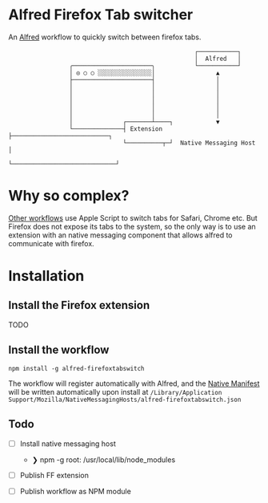 Alfred Firefox Tab switcher
===========================

An [Alfred](https://www.alfredapp.com/) workflow to quickly switch between
firefox tabs.

```
                                                    ┌───────────┐
                                                    │  Alfred   │
                 ╭──────────────────────╮           └───────────┘
                 │ ◎ ○ ○ ░░░░░░░░░░░░░░░│                 ▲
                 ├──────────────────────┤                 │
                 │                      │                 │
                 │                      │                 │
                 │                      │                 │
                 │                      │                 │
                 │                      │                 │
                 │              ┌───────┴────┐            ▼
                 └──────────────┤ Extension  ├───────────────────────────┐
                                └──────────┬─┘  Native Messaging Host    │
                                           └─────────────────────────────┘
```

# Why so complex?

[Other workflows](https://github.com/stuartcryan/rapid-browser-tabs-for-alfred)
use Apple Script to switch tabs for Safari, Chrome etc. But
Firefox does not expose its tabs to the system, so the only way is to use an
extension with an native messaging component that allows alfred to communicate
with firefox.

# Installation

## Install the Firefox extension
TODO

## Install the workflow

```
npm install -g alfred-firefoxtabswitch
```

The workflow will register automatically with Alfred, and the
[Native Manifest](https://developer.mozilla.org/en-US/docs/Mozilla/Add-ons/WebExtensions/Native_manifests)
will be written automatically upon install at `/Library/Application Support/Mozilla/NativeMessagingHosts/alfred-firefoxtabswitch.json`

Todo
----
- [ ] Install native messaging host
    - ❯ npm -g root: /usr/local/lib/node_modules
- [ ] Publish FF extension
- [ ] Publish workflow as NPM module

